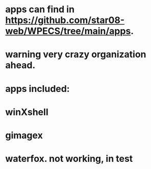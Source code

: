 # apps can find in https://github.com/star08-web/WPECS/tree/main/apps. 
# warning very crazy organization ahead.






# apps included: 
# winXshell
# gimagex
# waterfox. not working, in test
